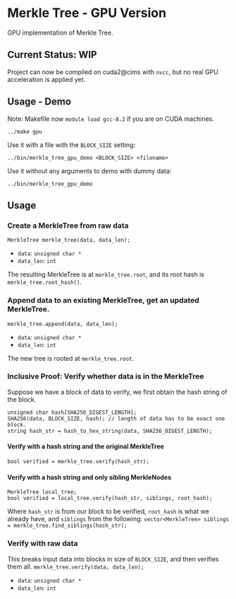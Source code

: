 # Merkle Tree - GPU Version
GPU implementation of Merkle Tree.

## Current Status: WIP
Project can now be compiled on cuda2@cims with `nvcc`, but no real GPU
acceleration is applied yet.

## Usage - Demo
Note: Makefile now `module load gcc-8.2` if you are on CUDA machines.
```
../make gpu
```

Use it with a file with the `BLOCK_SIZE` setting:
```
../bin/merkle_tree_gpu_demo <BLOCK_SIZE> <filename>
```

Use it without any arguments to demo with dummy data:
```
../bin/merkle_tree_gpu_demo 
```

## Usage
### Create a MerkleTree from raw data
`MerkleTree merkle_tree(data, data_len);`
- `data`: `unsigned char *`
- `data_len`: `int`

The resulting MerkleTree is at `merkle_tree.root`, and its root hash is
`merkle_tree.root_hash()`.

### Append data to an existing MerkleTree, get an updated MerkleTree.
`merkle_tree.append(data, data_len);`
- `data`: `unsigned char *`
- `data_len`: `int`

The new tree is rooted at `merkle_tree.root`.

### Inclusive Proof: Verify whether data is in the MerkleTree
Suppose we have a block of data to verify, we first obtain the hash string
of the block.
```
unsigned char hash[SHA256_DIGEST_LENGTH];
SHA256(data, BLOCK_SIZE, hash); // length of data has to be exact one block.
string hash_str = hash_to_hex_string(data, SHA256_DIGEST_LENGTH);
```

#### Verify with a hash string and the original MerkleTree
`bool verified = merkle_tree.verify(hash_str);`

#### Verify with a hash string and only sibling MerkleNodes
```
MerkleTree local_tree;
bool verified = local_tree.verify(hash_str, siblings, root_hash);
```
Where `hash_str` is from our block to be verified, `root_hash` is what
we already have, and `siblings` from the following:
`vector<MerkleTree> siblings = merkle_tree.find_siblings(hash_str);`

### Verify with raw data
This breaks input data into blocks in size of `BLOCK_SIZE`, and then
verifies them all.
`merkle_tree.verify(data, data_len);`
- `data`: `unsigned char *`
- `data_len`: `int`
